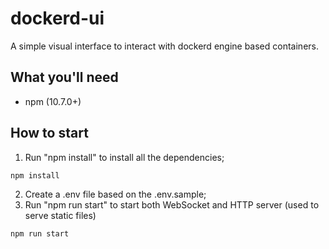 # dockerd-ui
A simple visual interface to interact with dockerd engine based containers.

## What you'll need
* npm (10.7.0+)

## How to start
1. Run "npm install" to install all the dependencies;
```bash
npm install
```
2. Create a .env file based on the .env.sample;
3. Run "npm run start" to start both WebSocket and HTTP server (used to serve static files)
```bash
npm run start
```
